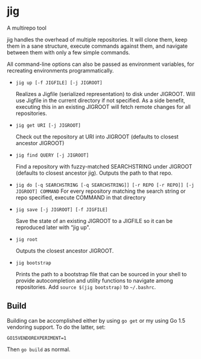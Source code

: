 jig
===
A multirepo tool

jig handles the overhead of multiple repositories. It will clone them, keep
them in a sane structure, execute commands against them, and navigate between
them with only a few simple commands.

All command-line options can also be passed as environment variables, for
recreating environments programmatically.


* ``jig up [-f JIGFILE] [-j JIGROOT]``

    Realizes a Jigfile (serialized representation) to disk under JIGROOT. Will
    use Jigfile in the current directory if not specified. As a side benefit,
    executing this in an existing JIGROOT will fetch remote changes for all
    repositories.

* ``jig get URI [-j JIGROOT]``

    Check out the repository at URI into JIGROOT (defaults to closest ancestor
    JIGROOT)

* ``jig find QUERY [-j JIGROOT]``

    Find a repository with fuzzy-matched SEARCHSTRING under JIGROOT (defaults to
    closest ancestor jig). Outputs the path to that repo.

* ``jig do [-q SEARCHSTRING [-q SEARCHSTRING]] [-r REPO [-r REPO]] [-j JIGROOT] COMMAND``
    For every repository matching the search string or repo specified, execute
    COMMAND in that directory

* ``jig save [-j JIGROOT] [-f JIGFILE]``

    Save the state of an existing JIGROOT to a JIGFILE so it can be reproduced
    later with “jig up".

* ``jig root``

    Outputs the closest ancestor JIGROOT.

* ``jig bootstrap``

    Prints the path to a bootstrap file that can be sourced in your shell to
    provide autocompletion and utility functions to navigate among
    repositories. Add ``source $(jig bootstrap)`` to ``~/.bashrc``.


## Build
Building can be accomplished either by using ``go get`` or my using Go 1.5
vendoring support. To do the latter, set:

    GO15VENDOREXPERIMENT=1

Then ``go build`` as normal.

